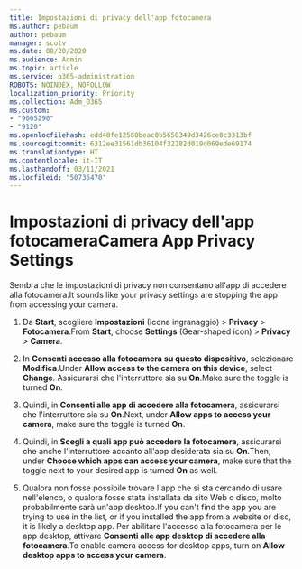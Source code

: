 ```yaml
---
title: Impostazioni di privacy dell'app fotocamera
ms.author: pebaum
author: pebaum
manager: scotv
ms.date: 08/20/2020
ms.audience: Admin
ms.topic: article
ms.service: o365-administration
ROBOTS: NOINDEX, NOFOLLOW
localization_priority: Priority
ms.collection: Adm_O365
ms.custom:
- "9005290"
- "9120"
ms.openlocfilehash: edd40fe12560beac0b5650349d3426ce0c3313bf
ms.sourcegitcommit: 6312ee31561db36104f32282d019d069ede69174
ms.translationtype: HT
ms.contentlocale: it-IT
ms.lasthandoff: 03/11/2021
ms.locfileid: "50736470"
---
```

# <a name="camera-app-privacy-settings"></a><span data-ttu-id="270be-102">Impostazioni di privacy dell'app fotocamera</span><span class="sxs-lookup"><span data-stu-id="270be-102">Camera App Privacy Settings</span></span>

<span data-ttu-id="270be-103">Sembra che le impostazioni di privacy non consentano all'app di accedere alla fotocamera.</span><span class="sxs-lookup"><span data-stu-id="270be-103">It sounds like your privacy settings are stopping the app from accessing your camera.</span></span>

1.  <span data-ttu-id="270be-104">Da **Start**, scegliere **Impostazioni** (Icona ingranaggio) > **Privacy** > **Fotocamera**.</span><span class="sxs-lookup"><span data-stu-id="270be-104">From **Start**, choose **Settings** (Gear-shaped icon) > **Privacy** > **Camera**.</span></span>

2.  <span data-ttu-id="270be-105">In **Consenti accesso alla fotocamera su questo dispositivo**, selezionare **Modifica**.</span><span class="sxs-lookup"><span data-stu-id="270be-105">Under **Allow access to the camera on this device**, select **Change**.</span></span> <span data-ttu-id="270be-106">Assicurarsi che l'interruttore sia su **On**.</span><span class="sxs-lookup"><span data-stu-id="270be-106">Make sure the toggle is turned **On**.</span></span>

3.  <span data-ttu-id="270be-107">Quindi, in **Consenti alle app di accedere alla fotocamera**, assicurarsi che l'interruttore sia su **On**.</span><span class="sxs-lookup"><span data-stu-id="270be-107">Next, under **Allow apps to access your camera**, make sure the toggle is turned **On**.</span></span>

4.  <span data-ttu-id="270be-108">Quindi, in **Scegli a quali app può accedere la fotocamera**, assicurarsi che anche l'interruttore accanto all'app desiderata sia su **On**.</span><span class="sxs-lookup"><span data-stu-id="270be-108">Then, under **Choose which apps can access your camera**, make sure that the toggle next to your desired app is turned **On** as well.</span></span>

5.  <span data-ttu-id="270be-109">Qualora non fosse possibile trovare l'app che si sta cercando di usare nell'elenco, o qualora fosse stata installata da sito Web o disco, molto probabilmente sarà un'app desktop.</span><span class="sxs-lookup"><span data-stu-id="270be-109">If you can't find the app you are trying to use in the list, or if you installed the app from a website or disc, it is likely a desktop app.</span></span> <span data-ttu-id="270be-110">Per abilitare l'accesso alla fotocamera per le app desktop, attivare **Consenti alle app desktop di accedere alla fotocamera**.</span><span class="sxs-lookup"><span data-stu-id="270be-110">To enable camera access for desktop apps, turn on **Allow desktop apps to access your camera**.</span></span>
